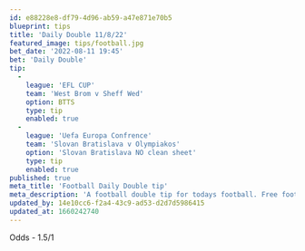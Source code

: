 ```yaml
---
id: e88228e8-df79-4d96-ab59-a47e871e70b5
blueprint: tips
title: 'Daily Double 11/8/22'
featured_image: tips/football.jpg
bet_date: '2022-08-11 19:45'
bet: 'Daily Double'
tip:
  -
    league: 'EFL CUP'
    team: 'West Brom v Sheff Wed'
    option: BTTS
    type: tip
    enabled: true
  -
    league: 'Uefa Europa Confrence'
    team: 'Slovan Bratislava v Olympiakos'
    option: 'Slovan Bratislava NO clean sheet'
    type: tip
    enabled: true
published: true
meta_title: 'Football Daily Double tip'
meta_description: 'A football double tip for todays football. Free football tips. Beating the bookies with our tips.'
updated_by: 14e10cc6-f2a4-43c9-ad53-d2d7d5986415
updated_at: 1660242740
---
```

Odds - 1.5/1